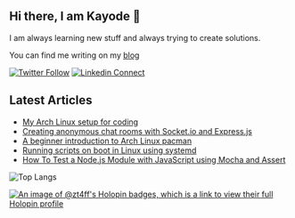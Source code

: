 ## Hi there, I am Kayode 👋
I am always learning new stuff and always trying to create solutions. 

You can find me writing on my [blog](https://blog.zt4ff.dev)

[![Twitter Follow](https://img.shields.io/twitter/follow/zt4ff?color=%231DA1F2&label=Follow%20%40zt4ff&logo=twitter&style=for-the-badge)](https://twitter.com/intent/follow?screen_name=zt4ff)
[![Linkedin Connect](https://img.shields.io/badge/linkedin-%230077B5.svg?&style=for-the-badge&logo=linkedin&logoColor=white)](https://www.linkedin.com/in/oluwasegun-kayode-07879b1aa/)


## Latest Articles
<!-- HASHNODE:START -->
- [My Arch Linux setup for coding](https://blog.zt4ff.dev/my-arch-linux-setup-for-coding)
- [Creating anonymous chat rooms with Socket.io and Express.js](https://blog.zt4ff.dev/creating-anonymous-chat-rooms-with-socketio-and-expressjs)
- [A beginner introduction to Arch Linux pacman](https://blog.zt4ff.dev/a-beginner-introduction-to-arch-linux-pacman)
- [Running scripts on boot in Linux using systemd](https://blog.zt4ff.dev/running-scripts-on-boot-in-linux-using-systemd)
- [How To Test a Node.js Module with JavaScript using Mocha and Assert](https://blog.zt4ff.dev/how-to-test-a-nodejs-module-with-javascript-using-mocha-and-assert)
<!-- HASHNODE:END -->

![Top Langs](https://github-readme-stats.vercel.app/api/top-langs/?username=zt4ff&theme=radical)


[![An image of @zt4ff's Holopin badges, which is a link to view their full Holopin profile](https://holopin.me/zt4ff)](https://holopin.io/@zt4ff)